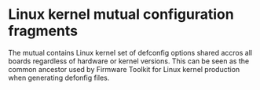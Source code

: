 # Linux kernel mutual configuration fragments

The mutual contains Linux kernel set of defconfig options shared accros all boards regardless of hardware or kernel versions. This can be seen as the common ancestor used by Firmware Toolkit for Linux kernel production when generating defonfig files.
